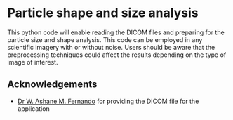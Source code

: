 
# Particle shape and size analysis 

This python code will enable reading the DICOM files and preparing for the particle size and shape analysis. This code can be employed in any scientific imagery with or without noise. Users should be aware that the preprocessing techniques could affect the results depending on the type of image of interest.

## Acknowledgements

 - [Dr W. Ashane M. Fernando](https://scholar.google.com/citations?user=c5wIFtYAAAAJ&hl=en&oi=ao) for providing the DICOM file for the application


